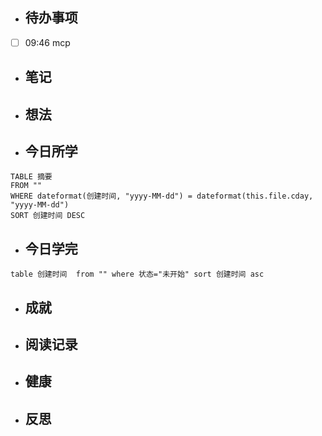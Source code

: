 

- ## 待办事项
- [ ] 09:46   mcp
    
- ## 笔记
    
- ## 想法
    
- ## 今日所学
```dataview
TABLE 摘要
FROM ""
WHERE dateformat(创建时间, "yyyy-MM-dd") = dateformat(this.file.cday, "yyyy-MM-dd")
SORT 创建时间 DESC
```

- ## 今日学完
```dataview
table 创建时间  from "" where 状态="未开始" sort 创建时间 asc
```
    
- ## 成就
    
- ## 阅读记录
    
- ## 健康
	
- ## 反思
